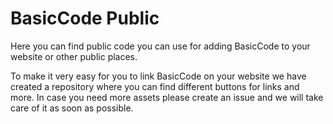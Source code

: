 # BasicCode Public 
 Here you can find public code you can use for adding BasicCode to your website or other public places.

To make it very easy for you to link BasicCode on your website we have created a repository where you can find different buttons for links and more.
In case you need more assets please create an issue and we will take care of it as soon as possible.
